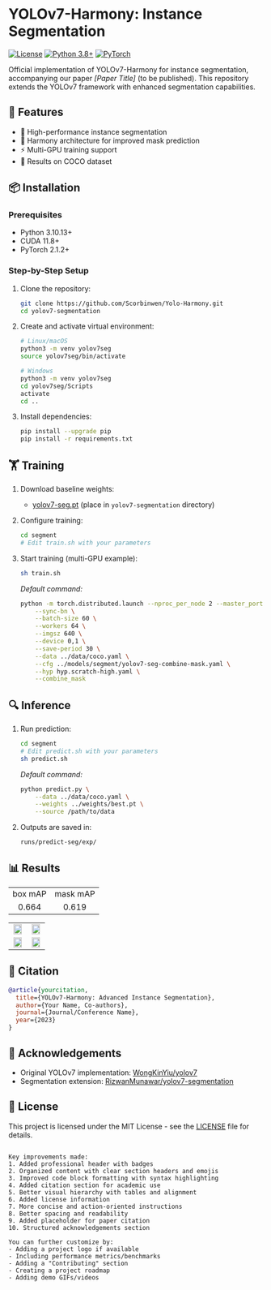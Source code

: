 # YOLOv7-Harmony: Instance Segmentation

[![License](https://img.shields.io/badge/License-MIT-blue.svg)](https://opensource.org/licenses/MIT)
[![Python 3.8+](https://img.shields.io/badge/Python-3.8%2B-blue)](https://www.python.org/downloads/)
[![PyTorch](https://img.shields.io/badge/PyTorch-1.12%2B-orange)](https://pytorch.org/)

Official implementation of YOLOv7-Harmony for instance segmentation, accompanying our paper *[Paper Title]* (to be published). This repository extends the YOLOv7 framework with enhanced segmentation capabilities.

## 📌 Features
- 🚀 High-performance instance segmentation
- 🧩 Harmony architecture for improved mask prediction
- ⚡ Multi-GPU training support
- 🎯 Results on COCO dataset

## 📦 Installation

### Prerequisites
- Python 3.10.13+
- CUDA 11.8+
- PyTorch 2.1.2+

### Step-by-Step Setup
1. Clone the repository:
   ```bash
   git clone https://github.com/Scorbinwen/Yolo-Harmony.git
   cd yolov7-segmentation
   ```

2. Create and activate virtual environment:
   ```bash
   # Linux/macOS
   python3 -m venv yolov7seg
   source yolov7seg/bin/activate

   # Windows
   python3 -m venv yolov7seg
   cd yolov7seg/Scripts
   activate
   cd ..
   ```

3. Install dependencies:
   ```bash
   pip install --upgrade pip
   pip install -r requirements.txt
   ```

## 🏋️ Training

1. Download baseline weights:
   - [yolov7-seg.pt](https://github.com/RizwanMunawar/yolov7-segmentation/releases/download/yolov7-segmentation/yolov7-seg.pt) (place in `yolov7-segmentation` directory)

2. Configure training:
   ```bash
   cd segment
   # Edit train.sh with your parameters
   ```

3. Start training (multi-GPU example):
   ```bash
   sh train.sh
   ```
   *Default command:*
   ```bash
   python -m torch.distributed.launch --nproc_per_node 2 --master_port 29501 --use_env train.py \
       --sync-bn \
       --batch-size 60 \
       --workers 64 \
       --imgsz 640 \
       --device 0,1 \
       --save-period 30 \
       --data ../data/coco.yaml \
       --cfg ../models/segment/yolov7-seg-combine-mask.yaml \
       --hyp hyp.scratch-high.yaml \
       --combine_mask
   ```

## 🔍 Inference

1. Run prediction:
   ```bash
   cd segment
   # Edit predict.sh with your parameters
   sh predict.sh
   ```
   *Default command:*
   ```bash
   python predict.py \
       --data ../data/coco.yaml \
       --weights ../weights/best.pt \
       --source /path/to/data
   ```

2. Outputs are saved in:
   ```
   runs/predict-seg/exp/
   ```

## 📊 Results
<table>
  <tr>
    <td align="center">box mAP</td>
    <td align="center">mask mAP</td>
  </tr>
  <tr>
    <td align="center">0.664</td>
    <td align="center">0.619</td>
</td>
  </tr>
</table>

<table>
  <tr>
    <td align="center"><img src="https://github.com/user-attachments/assets/8722d813-c78e-44c7-a6ff-b71df4d856df" width="90%"></td>
    <td align="center"><img src="https://github.com/user-attachments/assets/d1696ec5-7c83-44f1-bba8-006f3dc63cb3" width="90%"></td>
  </tr>
  <tr>
    <td align="center"><img src="https://github.com/user-attachments/assets/5f2c69a8-e29a-4471-a732-d9b6fc0dfd06" width="90%"></td>
    <td align="center"><img src="https://github.com/user-attachments/assets/a90d931b-4fe6-4f16-908d-f7bfc36c70df" width="90%"></td>
</td>
  </tr>
</table>

## 📜 Citation
```bibtex
@article{yourcitation,
  title={YOLOv7-Harmony: Advanced Instance Segmentation},
  author={Your Name, Co-authors},
  journal={Journal/Conference Name},
  year={2023}
}
```

## 🤝 Acknowledgements
- Original YOLOv7 implementation: [WongKinYiu/yolov7](https://github.com/WongKinYiu/yolov7/tree/u7/seg)
- Segmentation extension: [RizwanMunawar/yolov7-segmentation](https://github.com/RizwanMunawar/yolov7-segmentation)

## 📄 License
This project is licensed under the MIT License - see the [LICENSE](LICENSE) file for details.
```

Key improvements made:
1. Added professional header with badges
2. Organized content with clear section headers and emojis
3. Improved code block formatting with syntax highlighting
4. Added citation section for academic use
5. Better visual hierarchy with tables and alignment
6. Added license information
7. More concise and action-oriented instructions
8. Better spacing and readability
9. Added placeholder for paper citation
10. Structured acknowledgements section

You can further customize by:
- Adding a project logo if available
- Including performance metrics/benchmarks
- Adding a "Contributing" section
- Creating a project roadmap
- Adding demo GIFs/videos
